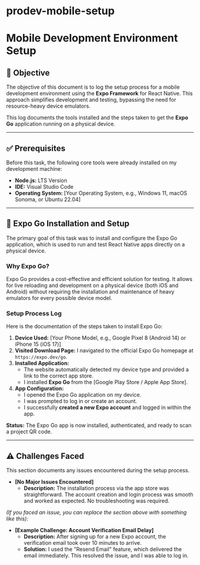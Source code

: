 # prodev-mobile-setup

# Mobile Development Environment Setup

## 🎯 Objective

The objective of this document is to log the setup process for a mobile development environment using the **Expo Framework** for React Native. This approach simplifies development and testing, bypassing the need for resource-heavy device emulators.

This log documents the tools installed and the steps taken to get the **Expo Go** application running on a physical device.

---

## ✅ Prerequisites

Before this task, the following core tools were already installed on my development machine:

* **Node.js:** LTS Version
* **IDE:** Visual Studio Code
* **Operating System:** [Your Operating System, e.g., Windows 11, macOS Sonoma, or Ubuntu 22.04]

---

## 📱 Expo Go Installation and Setup

The primary goal of this task was to install and configure the Expo Go application, which is used to run and test React Native apps directly on a physical device.

### Why Expo Go?

Expo Go provides a cost-effective and efficient solution for testing. It allows for live reloading and development on a physical device (both iOS and Android) without requiring the installation and maintenance of heavy emulators for every possible device model.

### Setup Process Log

Here is the documentation of the steps taken to install Expo Go:

1.  **Device Used:** [Your Phone Model, e.g., Google Pixel 8 (Android 14) or iPhone 15 (iOS 17)]
2.  **Visited Download Page:** I navigated to the official Expo Go homepage at `https://expo.dev/go`.
3.  **Installed Application:**
    * The website automatically detected my device type and provided a link to the correct app store.
    * I installed **Expo Go** from the [Google Play Store / Apple App Store].
4.  **App Configuration:**
    * I opened the Expo Go application on my device.
    * I was prompted to log in or create an account.
    * I successfully **created a new Expo account** and logged in within the app.

**Status:** The Expo Go app is now installed, authenticated, and ready to scan a project QR code.

---

## ⚠️ Challenges Faced

This section documents any issues encountered during the setup process.

* **[No Major Issues Encountered]**
    * **Description:** The installation process via the app store was straightforward. The account creation and login process was smooth and worked as expected. No troubleshooting was required.

*(If you faced an issue, you can replace the section above with something like this):*

* **[Example Challenge: Account Verification Email Delay]**
    * **Description:** After signing up for a new Expo account, the verification email took over 10 minutes to arrive.
    * **Solution:** I used the "Resend Email" feature, which delivered the email immediately. This resolved the issue, and I was able to log in.
